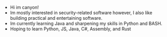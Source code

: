 - Hi im canyon!
- Im mostly interested in security-related software however, I also like building practical and entertaining software.
- Im currently learning Java and sharpening my skills in Python and BASH.
- Hoping to learn Python, JS, Java, C#, Assembly, and Rust
